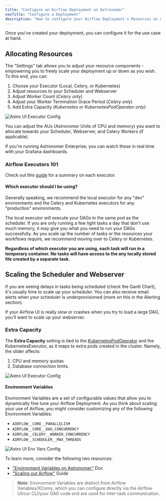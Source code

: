 ```yaml
---
title: "Configure an Airflow Deployment on Astronomer"
navTitle: "Configure a Deployment"
description: "How to configure your Airflow Deployment's Resources on Astronomer."
---
```


Once you've created your deployment, you can configure it for the use case at hand.

## Allocating Resources

The "Settings" tab allows you to adjust your resource components - empowering you to freely scale your deployment up or down as you wish. To this end, you can:

1. Choose your Executor (Local, Celery, or Kubernetes)
2. Adjust resources to your Scheduler and Webserver
3. Adjust Worker Count (*Celery only*)
4. Adjust your Worker Termination Grace Period (*Celery only*)
5. Add Extra Capacity (*Kubernetes or KubernetesPodOperator only*)

![Astro UI Executor Config](https://assets2.astronomer.io/main/docs/astronomer-ui/v0.15-Astro-UI-Executor.png)

You can adjust the AUs (Astronomer Units of CPU and memory) you want to allocate towards your Scheduler, Webserver, and Celery Workers (if applicable).

If you're running Astronomer Enterprise, you can watch these in real time with your Grafana dashboards.

### Airflow Executors 101

Check out this [guide](/guides/airflow-executors-explained/) for a summary on each executor.

#### Which executor should I be using?

Generally speaking, we recommend the local executor for any "dev" environments and the Celery and Kubernetes executors for any "production" environments.

The local executor will execute your DAGs in the same pod as the scheduler. If you are only running a few light tasks a day that don't use much memory, it may give you what you need to run your DAGs successfully. As you scale up the number of tasks or the resources your workflows require, we recommend moving over to Celery or Kubernetes.

**Regardless of which executor you are using, each task will run in a temporary container. No tasks will have access to the any locally stored file created by a separate task.**

## Scaling the Scheduler and Webserver

If you are seeing delays in tasks being scheduled (check the Gantt Chart), it's usually time to scale up your scheduler. You can also receive email alerts when your scheduler is underprovisioned (more on this in the Alerting section).

If your Airflow UI is really slow or crashes when you try to load a large DAG, you'll want to scale up your webserver.


### Extra Capacity

The **Extra Capacity** setting is tied to the [KubernetesPodOperator](/docs/enterprise/v0.13/customize-airflow/kubepodoperator/) and the KubernetesExecutor, as it maps to extra pods created in the cluster. Namely, the slider affects:

1. CPU and memory quotas
2. Database connection limits.

![Astro UI Executor Config](https://assets2.astronomer.io/main/docs/astronomer-ui/Astro-UI-Resources.png)

#### Environment Variables

Environment Variables are a set of configurable values that allow you to dynamically fine tune your Airflow Deployment. As you think about scaling your use of Airflow, you might consider customizing any of the following Environment Variables:

- `AIRFLOW__CORE__PARALLELISM`
- `AIRFLOW__CORE__DAG_CONCURRENCY`
- `AIRFLOW__CELERY__WORKER_CONCURRENCY`
- `AIRFLOW__SCHEDULER__MAX_THREADS`

![Astro UI Env Vars Config](https://assets2.astronomer.io/main/docs/astronomer-ui/v0.16-Astro-UI-EnvVars.png)

To learn more, consider the following two resources:

- ["Environment Variables on Astronomer"](/docs/enterprise/v0.13/deploy/environment-variables/) Doc
- ["Scaling out Airflow"](/guides/airflow-scaling-workers/) Guide

> **Note**: Environment Variables are distinct from Airflow Variables/XComs, which you can configure directly via the Airflow UI/our CLI/your DAG code and are used for inter-task communication.
